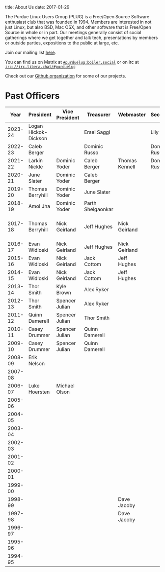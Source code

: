 title: About Us
date: 2017-01-29

The Purdue Linux Users Group (PLUG) is a Free/Open Source Software
enthusiast club that was founded in 1994. Members are interested in not just Linux, but also
BSD, Mac OSX, and other software that is Free/Open Source in whole or in
part. Our meetings generally consist of social gatherings where we get
together and talk tech, presentations by members or outside parties,
expositions to the public at large, etc.

Join our mailing list [here](https://groups.google.com/forum/#!forum/purduelug/join).

You can find us on Matrix at [`#purduelug:boiler.social`](https://matrix.to/#/#purduelug:boiler.social) or on irc at [`irc://irc.libera.chat/#purduelug`](irc://irc.libera.chat/#purduelug)

Check out our [Github organization](https://github.com/purduelug) for some of our projects.

# Past Officers

|    Year | President           | Vice President | Treasurer        | Webmaster     | Secretary    | Member at Large |
|---------|---------------------|----------------|------------------|---------------|--------------|-------------------------- |
| 2023-24 | Logan Hickok-Dickson|                | Ersei Saggi      |               | Lily Siwik   |                           |
| 2022-23 | Caleb Berger        |                | Dominic Russo    |               | Dominic Russo|                           |
| 2021-22 | Larkin Nickle       | Dominic Yoder  | Caleb Berger     | Thomas Kennell| Dominic Russo|                           |
| 2020-21 | June Slater         | Dominic Yoder  | Caleb Berger     |               |              | Thomas Kennell            |
| 2019-20 | Thomas Berryhill    | Dominic Yoder  | June Slater      |               |              | Thomas Kennell            |
| 2018-19 | Amol Jha            | Dominic Yoder  | Parth Shelgaonkar|               |              |                           |
| 2017-18 | Thomas Berryhill    | Nick Geirland  | Jeff Hughes      | Nick Geirland |              | Dominic Yoder, Jack Cottom|
| 2016-17 | Evan Widloski       | Nick Geirland  | Jeff Hughes      | Nick Geirland |              | Dominic Yoder             |
| 2015-16 | Evan Widloski       | Nick Geirland  | Jack Cottom      | Jeff Hughes   |              | Jack Cottom               |
| 2014-15 | Evan Widloski       | Nick Geirland  | Jack Cottom      | Jeff Hughes   |              | Jack Cottom               |
| 2013-14 | Thor Smith          | Kyle Brown     | Alex Ryker       |               |              |                           |
| 2012-13 | Thor Smith          | Spencer Julian | Alex Ryker       |               |              |                           |
| 2011-12 | Quinn Damerell      | Spencer Julian | Thor Smith       |               |              |                           |
| 2010-11 | Casey Drummer       | Spencer Julian | Quinn Damerell   |               |              |                           |
| 2009-10 | Casey Drummer       | Spencer Julian | Quinn Damerell   |               |              |                           |
| 2008-09 | Erik Nelson         |                |                  |               |              |                           |
| 2007-08 |                     |                |                  |               |              |                           |
| 2006-07 | Luke Hoersten       | Michael Olson  |                  |               |              |                           |
| 2005-06 |                     |                |                  |               |              | David Overcash            |
| 2004-05 |                     |                |                  |               |              | David Overcash            |
| 2003-04 |                     |                |                  |               |              |                           |
| 2002-03 |                     |                |                  |               |              |                           |
| 2001-02 |                     |                |                  |               |              |                           |
| 2000-01 |                     |                |                  |               |              |                           |
| 1999-00 |                     |                |                  |               |              |                           |
| 1998-99 |                     |                |                  | Dave Jacoby   |              |                           |
| 1997-98 |                     |                |                  | Dave Jacoby   |              |                           |
| 1996-97 |                     |                |                  |               |              |                           |
| 1995-96 |                     |                |                  |               |              |                           |
| 1994-95 |                     |                |                  |               |              |                           |


























